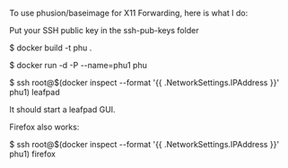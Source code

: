 To use phusion/baseimage for X11 Forwarding, here is what I do:

Put your SSH public key in the ssh-pub-keys folder

$ docker build -t phu .

$ docker run -d -P --name=phu1 phu

$ ssh root@$(docker inspect --format '{{ .NetworkSettings.IPAddress }}' phu1) leafpad

It should start a leafpad GUI.

Firefox also works:

$ ssh root@$(docker inspect --format '{{ .NetworkSettings.IPAddress }}' phu1) firefox

